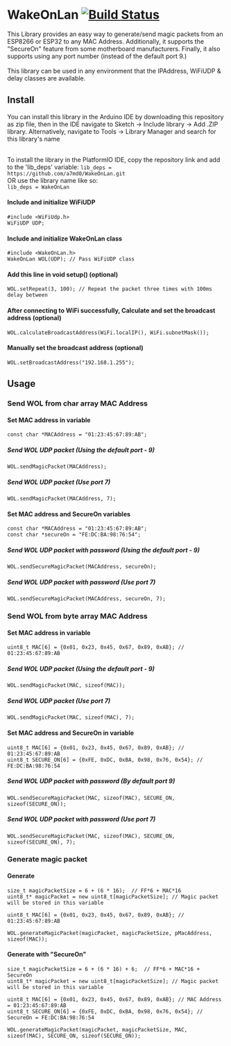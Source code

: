 # WakeOnLan [![Build Status](https://travis-ci.com/a7md0/WakeOnLan.svg?branch=master)](https://travis-ci.com/a7md0/WakeOnLan)
This Library provides an easy way to generate/send magic packets from an ESP8266 or ESP32 to any MAC Address. Additionally, it supports the "SecureOn" feature from some motherboard manufacturers. Finally, it also supports using any port number (instead of the default port 9.)<br /><br />
This library can be used in any environment that the IPAddress, WiFiUDP & delay classes are available.

## **Install**
You can install this library in the Arduino IDE by downloading this repository as zip file, then in the IDE navigate to Sketch -> Include library -> Add .ZIP library. Alternatively, navigate to Tools -> Library Manager and search for this library's name<br /><br />

To install the library in the PlatformIO IDE, copy the repository link and add to the 'lib_deps' variable:
`lib_deps = https://github.com/a7md0/WakeOnLan.git`  
 OR use the library name like so:  
`lib_deps = WakeOnLan`

#### Include and initialize WiFiUDP
```
#include <WiFiUdp.h>
WiFiUDP UDP;
```

#### Include and initialize WakeOnLan class
```
#include <WakeOnLan.h>
WakeOnLan WOL(UDP); // Pass WiFiUDP class
```

#### Add this line in void setup() (optional)

`WOL.setRepeat(3, 100); // Repeat the packet three times with 100ms delay between`

#### After connecting to WiFi successfully, Calculate and set the broadcast address (optional)
`WOL.calculateBroadcastAddress(WiFi.localIP(), WiFi.subnetMask());`

#### Manually set the broadcast address (optional)
`WOL.setBroadcastAddress("192.168.1.255");`
  
## **Usage**

### **Send WOL from char array MAC Address**

#### Set MAC address in variable
```
const char *MACAddress = "01:23:45:67:89:AB";
```

##### Send WOL UDP packet (Using the default port - 9)
`WOL.sendMagicPacket(MACAddress);`

##### Send WOL UDP packet (Use port 7)
`WOL.sendMagicPacket(MACAddress, 7);`


#### Set MAC address and SecureOn variables
```
const char *MACAddress = "01:23:45:67:89:AB";
const char *secureOn = "FE:DC:BA:98:76:54";
```

##### Send WOL UDP packet with password (Using the default port - 9)
`WOL.sendSecureMagicPacket(MACAddress, secureOn);`

##### Send WOL UDP packet with password (Use port 7)
`WOL.sendSecureMagicPacket(MACAddress, secureOn, 7);`
  
### **Send WOL from byte array MAC Address**

#### Set MAC address in variable
```
uint8_t MAC[6] = {0x01, 0x23, 0x45, 0x67, 0x89, 0xAB}; // 01:23:45:67:89:AB
```

##### Send WOL UDP packet (Using the default port - 9)
`WOL.sendMagicPacket(MAC, sizeof(MAC));`

##### Send WOL UDP packet (Use port 7)
`WOL.sendMagicPacket(MAC, sizeof(MAC), 7);`


#### Set MAC address and SecureOn in variable
```
uint8_t MAC[6] = {0x01, 0x23, 0x45, 0x67, 0x89, 0xAB}; // 01:23:45:67:89:AB
uint8_t SECURE_ON[6] = {0xFE, 0xDC, 0xBA, 0x98, 0x76, 0x54}; // FE:DC:BA:98:76:54
```

##### Send WOL UDP packet with password (By default port 9)
`WOL.sendSecureMagicPacket(MAC, sizeof(MAC), SECURE_ON, sizeof(SECURE_ON));`

##### Send WOL UDP packet with password (Use port 7)
`WOL.sendSecureMagicPacket(MAC, sizeof(MAC), SECURE_ON, sizeof(SECURE_ON), 7);`


### **Generate magic packet**

#### Generate
```
size_t magicPacketSize = 6 + (6 * 16);  // FF*6 + MAC*16
uint8_t* magicPacket = new uint8_t[magicPacketSize]; // Magic packet will be stored in this variable

uint8_t MAC[6] = {0x01, 0x23, 0x45, 0x67, 0x89, 0xAB}; // 01:23:45:67:89:AB

WOL.generateMagicPacket(magicPacket, magicPacketSize, pMacAddress, sizeof(MAC));
```

#### Generate with "SecureOn"
```
size_t magicPacketSize = 6 + (6 * 16) + 6;  // FF*6 + MAC*16 + SecureOn
uint8_t* magicPacket = new uint8_t[magicPacketSize]; // Magic packet will be stored in this variable

uint8_t MAC[6] = {0x01, 0x23, 0x45, 0x67, 0x89, 0xAB}; // MAC Address = 01:23:45:67:89:AB
uint8_t SECURE_ON[6] = {0xFE, 0xDC, 0xBA, 0x98, 0x76, 0x54}; // SecureOn = FE:DC:BA:98:76:54

WOL.generateMagicPacket(magicPacket, magicPacketSize, MAC, sizeof(MAC), SECURE_ON, sizeof(SECURE_ON));
```
